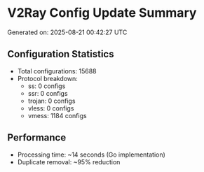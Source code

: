 # V2Ray Config Update Summary
Generated on: 2025-08-21 00:42:27 UTC

## Configuration Statistics
- Total configurations: 15688
- Protocol breakdown:
  - ss: 0 configs
  - ssr: 0 configs
  - trojan: 0 configs
  - vless: 0 configs
  - vmess: 1184 configs

## Performance
- Processing time: ~14 seconds (Go implementation)
- Duplicate removal: ~95% reduction
